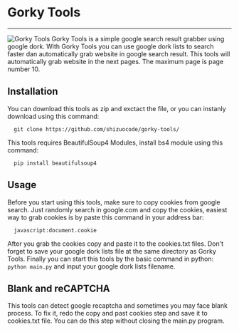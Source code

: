 # Gorky Tools
----
![Gorky Tools](https://user-images.githubusercontent.com/107080348/172741325-7cac9b49-9552-402c-b4f0-4cf7692fddbc.jpg)
Gorky Tools is a simple google search result grabber using google dork. With Gorky Tools you can use google dork lists to search faster dan automatically grab website in google search result. This tools will automatically grab website in the next pages. The maximum page is page number 10.

Installation
----
You can download this tools as zip and exctact the file, or you can instanly download using this command:
```
  git clone https://github.com/shizuocode/gorky-tools/
```
This tools requires BeautifulSoup4 Modules, install bs4 module using this command:
```
  pip install beautifulsoup4
```

Usage
----
Before you start using this tools, make sure to copy cookies from google search. Just randomly search in google.com and copy the cookies, easiest way to grab cookies is by paste this command in your address bar:
```
  javascript:document.cookie
```
After you grab the cookies copy and paste it to the cookies.txt files. Don't forget to save your google dork lists file at the same directory as Gorky Tools.
Finally you can start this tools by the basic command in python: ```python main.py``` and input your google dork lists filename.

Blank and reCAPTCHA
----
This tools can detect google recaptcha and sometimes you may face blank process. To fix it, redo the copy and past cookies step and save it to cookies.txt file. You can do this step without closing the main.py program.
